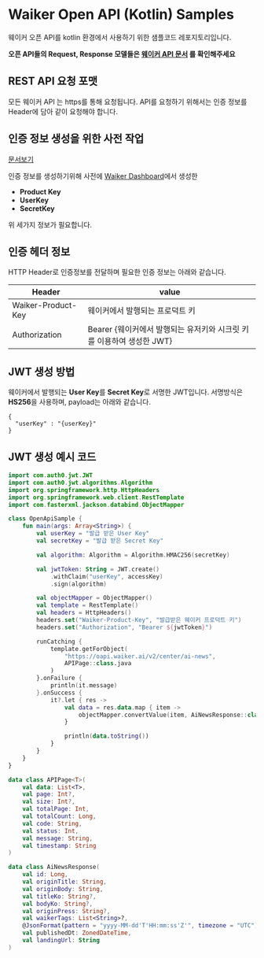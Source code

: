 # Waiker Open API (Kotlin) Samples

웨이커 오픈 API를 kotlin 환경에서 사용하기 위한 샘플코드 레포지토리입니다.

**오픈 API들의 Request, Response 모델들은 [웨이커 API 문서](https://docs.waiker.ai/) 를 확인해주세요**

## REST API 요청 포맷
모든 웨이커 API 는 https를 통해 요청됩니다.
API를 요청하기 위해서는 인증 정보를 Header에 담아 같이 요청해야 합니다.

## 인증 정보 생성을 위한 사전 작업

[문서보기](https://docs.waiker.ai/v2.0.0/docs/%EC%9D%B8%EC%A6%9D%ED%82%A4-%EC%9A%94%EC%B2%AD%ED%95%98%EA%B8%B0)

인증 정보를 생성하기위해 사전에 [Waiker Dashboard](https://dashboard.waiker.ai/key-management)에서 생성한 
- **Product Key**
- **UserKey**
- **SecretKey**

위 세가지 정보가 필요합니다.

## 인증 헤더 정보
HTTP Header로 인증정보를 전달하며 필요한 인증 정보는 아래와 같습니다.

| Header | value |
|-------------|-------------|
|Waiker-Product-Key|웨이커에서 발행되는 프로덕트 키|
|Authorization|Bearer {웨이커에서 발행되는 유저키와 시크릿 키를 이용하여 생성한 JWT}|

## JWT 생성 방법
웨이커에서 발행되는 **User Key**를 **Secret Key**로 서명한 JWT입니다.
서명방식은 **HS256**을 사용하며, payload는 아래와 같습니다.
```
{
  "userKey" : "{userKey}"
}
```

## JWT 생성 예시 코드
```kotlin
import com.auth0.jwt.JWT
import com.auth0.jwt.algorithms.Algorithm
import org.springframework.http.HttpHeaders
import org.springframework.web.client.RestTemplate
import com.fasterxml.jackson.databind.ObjectMapper

class OpenApiSample {
    fun main(args: Array<String>) {
        val userKey = "발급 받은 User Key"
        val secretKey = "발급 받은 Secret Key"

        val algorithm: Algorithm = Algorithm.HMAC256(secretKey)

        val jwtToken: String = JWT.create()
            .withClaim("userKey", accessKey)
            .sign(algorithm)

        val objectMapper = ObjectMapper()        
        val template = RestTemplate()
        val headers = HttpHeaders()
        headers.set("Waiker-Product-Key", "발급받은 웨이커 프로덕트 키")
        headers.set("Authorization", "Bearer ${jwtToken}")

        runCatching {
            template.getForObject(
                "https://oapi.waiker.ai/v2/center/ai-news",
                APIPage::class.java
            )
        }.onFailure {
            println(it.message)
        }.onSuccess {
            it?.let { res ->
                val data = res.data.map { item ->
                    objectMapper.convertValue(item, AiNewsResponse::class.java)
                }

                println(data.toString())
            }
        }
    }
}

data class APIPage<T>(
    val data: List<T>,
    val page: Int?,
    val size: Int?,
    val totalPage: Int,
    val totalCount: Long,
    val code: String,
    val status: Int,
    val message: String,
    val timestamp: String
)

data class AiNewsResponse(
    val id: Long,
    val originTitle: String,
    val originBody: String,
    val titleKo: String?,
    val bodyKo: String?,
    val originPress: String?,
    val waikerTags: List<String>?,
    @JsonFormat(pattern = "yyyy-MM-dd'T'HH:mm:ss'Z'", timezone = "UTC")
    val publishedDt: ZonedDateTime,
    val landingUrl: String
)
```


